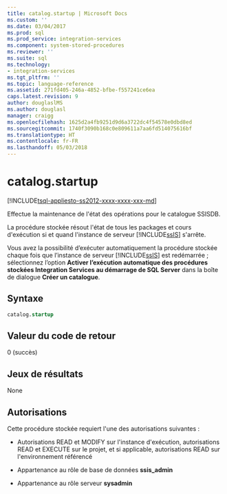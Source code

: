 ```yaml
---
title: catalog.startup | Microsoft Docs
ms.custom: ''
ms.date: 03/04/2017
ms.prod: sql
ms.prod_service: integration-services
ms.component: system-stored-procedures
ms.reviewer: ''
ms.suite: sql
ms.technology:
- integration-services
ms.tgt_pltfrm: ''
ms.topic: language-reference
ms.assetid: 271fd405-246a-4852-bfbe-f557241ce6ea
caps.latest.revision: 9
author: douglaslMS
ms.author: douglasl
manager: craigg
ms.openlocfilehash: 1625d2a4fb9251d9d6a3722dc4f54578e0dbd8ed
ms.sourcegitcommit: 1740f3090b168c0e809611a7aa6fd514075616bf
ms.translationtype: HT
ms.contentlocale: fr-FR
ms.lasthandoff: 05/03/2018
---
```

# <a name="catalogstartup"></a>catalog.startup
[!INCLUDE[tsql-appliesto-ss2012-xxxx-xxxx-xxx-md](../../includes/tsql-appliesto-ss2012-xxxx-xxxx-xxx-md.md)]

  Effectue la maintenance de l'état des opérations pour le catalogue SSISDB.  
  
 La procédure stockée résout l'état de tous les packages et cours d'exécution si et quand l'instance de serveur [!INCLUDE[ssIS](../../includes/ssis-md.md)] s'arrête.  
  
 Vous avez la possibilité d’exécuter automatiquement la procédure stockée chaque fois que l’instance de serveur [!INCLUDE[ssIS](../../includes/ssis-md.md)] est redémarrée ; sélectionnez l’option **Activer l’exécution automatique des procédures stockées Integration Services au démarrage de SQL Server** dans la boîte de dialogue **Créer un catalogue**.  
  
## <a name="syntax"></a>Syntaxe  
  
```sql  
catalog.startup  
```  
  
## <a name="return-code-value"></a>Valeur du code de retour  
 0 (succès)  
  
## <a name="result-sets"></a>Jeux de résultats  
 None  
  
## <a name="permissions"></a>Autorisations  
 Cette procédure stockée requiert l'une des autorisations suivantes :  
  
-   Autorisations READ et MODIFY sur l'instance d'exécution, autorisations READ et EXECUTE sur le projet, et si applicable, autorisations READ sur l'environnement référencé  
  
-   Appartenance au rôle de base de données **ssis_admin**  
  
-   Appartenance au rôle serveur **sysadmin**  
  
  
